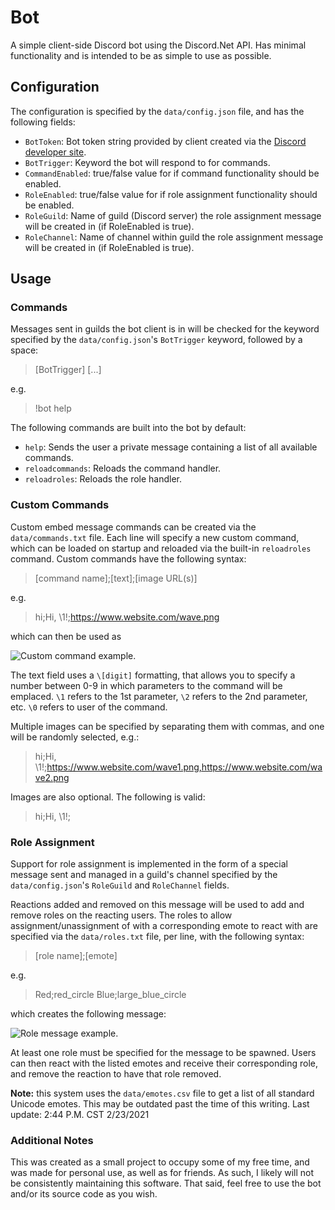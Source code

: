 # Bot

A simple client-side Discord bot using the Discord.Net API. Has minimal functionality
and is intended to be as simple to use as possible.

## Configuration

The configuration is specified by the `data/config.json` file, and has the following fields:

- `BotToken`: Bot token string provided by client created via the [Discord developer site](https://discord.com/developers/applications).
- `BotTrigger`: Keyword the bot will respond to for commands.
- `CommandEnabled`: true/false value for if command functionality should be enabled.
- `RoleEnabled`: true/false value for if role assignment functionality should be enabled.
- `RoleGuild`: Name of guild (Discord server) the role assignment message will be created in (if RoleEnabled is true).
- `RoleChannel`: Name of channel within guild the role assignment message will be created in (if RoleEnabled is true).

## Usage

### Commands

Messages sent in guilds the bot client is in will be checked for the keyword specified by 
the `data/config.json`'s `BotTrigger` keyword, followed by a space:

>[BotTrigger] [...]

e.g.

>!bot help

The following commands are built into the bot by default:

- `help`: Sends the user a private message containing a list of all available commands.
- `reloadcommands`: Reloads the command handler.
- `reloadroles`: Reloads the role handler.

### Custom Commands

Custom embed message commands can be created via the `data/commands.txt` file. Each line
will specify a new custom command, which can be loaded on startup and reloaded via the
built-in `reloadroles` command. Custom commands have the following syntax:

>[command name];[text];[image URL(s)]

e.g.

>hi;Hi, \1!;https://www.website.com/wave.png

which can then be used as

![Custom command example.](https://i.imgur.com/qZhsXpD.png)

The text field uses a `\[digit]` formatting, that allows you to specify a number between 0-9
in which parameters to the command will be emplaced. `\1` refers to the 1st parameter, `\2`
refers to the 2nd parameter, etc. `\0` refers to user of the command.

Multiple images can be specified by separating them with commas, and one will be randomly
selected, e.g.:

>hi;Hi, \1!;https://www.website.com/wave1.png,https://www.website.com/wave2.png

Images are also optional. The following is valid:

>hi;Hi, \1!;

### Role Assignment

Support for role assignment is implemented in the form of a special message sent and managed
in a guild's channel specified by the `data/config.json`'s `RoleGuild` and `RoleChannel`
fields.

Reactions added and removed on this message will be used to add and remove roles on the reacting
users. The roles to allow assignment/unassignment of with a corresponding emote to react
with are specified via the `data/roles.txt` file, per line, with the following syntax:

>[role name];[emote]

e.g.

>Red;red_circle
>Blue;large_blue_circle

which creates the following message:

![Role message example.](https://i.imgur.com/dOEKQHT.png)

At least one role must be specified for the message to be spawned. Users can then react with the
listed emotes and receive their corresponding role, and remove the reaction to have that role removed.

**Note:** this system uses the `data/emotes.csv` file to get a list of all standard Unicode
emotes. This may be outdated past the time of this writing. Last update: 2:44 P.M. CST 2/23/2021

### Additional Notes

This was created as a small project to occupy some of my free time, and was made for personal use, as
well as for friends. As such, I likely will not be consistently maintaining this software. That said,
feel free to use the bot and/or its source code as you wish.